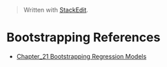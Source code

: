 


> Written with [StackEdit](https://stackedit.io/).

# Bootstrapping References

- [Chapter_21 Bootstrapping Regression Models](http://www.sagepub.com/sites/default/files/upm-binaries/21122_Chapter_21.pdf)
<!--stackedit_data:
eyJoaXN0b3J5IjpbMTY2OTg1MDk2NV19
-->